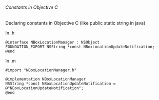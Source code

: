 ###### Constants in Objective C
Declaring constants in Objective C (like public static string in java)

In .h 
```
@interface NBoxLocationManager : NSObject
FOUNDATION_EXPORT NSString *const NBoxLocationUpdateNotification;
@end
```

In .m 
```
#import "NBoxLocationManager.h"

@implementation NBoxLocationManager
NSString *const NBoxLocationUpdateNotification = @"NBoxLocationUpdateNotification";
@end
```
